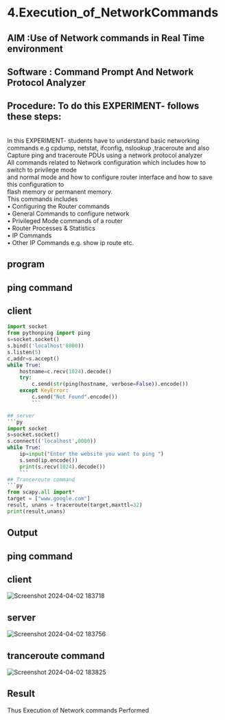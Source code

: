 # 4.Execution_of_NetworkCommands
## AIM :Use of Network commands in Real Time environment
## Software : Command Prompt And Network Protocol Analyzer
## Procedure: To do this EXPERIMENT- follows these steps:
<BR>
In this EXPERIMENT- students have to understand basic networking commands e.g cpdump, netstat, ifconfig, nslookup ,traceroute and also Capture ping and traceroute PDUs using a network protocol analyzer 
<BR>
All commands related to Network configuration which includes how to switch to privilege mode
<BR>
and normal mode and how to configure router interface and how to save this configuration to
<BR>
flash memory or permanent memory.
<BR>
This commands includes 
<BR>
• Configuring the Router commands
<BR>
• General Commands to configure network
<BR>
• Privileged Mode commands of a router 
<BR>
• Router Processes & Statistics
<BR>
• IP Commands
<BR>
• Other IP Commands e.g. show ip route etc.
<BR>

## program
## ping command
## client 
```py
import socket 
from pythonping import ping 
s=socket.socket() 
s.bind(('localhost'8000)) 
s.listen(5) 
c,addr=s.accept() 
while True: 
    hostname=c.recv(1024).decode() 
    try: 
        c.send(str(ping(hostname, verbose=False)).encode()) 
    except KeyError: 
        c.send("Not Found".encode())
        ```

## server
```py
import socket 
s=socket.socket() 
s.connect(('localhost',8000)) 
while True: 
    ip=input("Enter the website you want to ping ") 
    s.send(ip.encode()) 
    print(s.recv(1024).decode())
    ```
## Tranceroute command
```py
from scapy.all import* 
target = ["www.google.com"] 
result, unans = traceroute(target,maxttl=32) 
print(result,unans)
```
## Output
## ping command
## client
![Screenshot 2024-04-02 183718](https://github.com/afifa17112005/4.Execution_of_NetworkCommends/assets/147080931/56466d07-6ff5-42be-97a3-663e0502df48)

## server
![Screenshot 2024-04-02 183756](https://github.com/afifa17112005/4.Execution_of_NetworkCommends/assets/147080931/f358d2bb-538c-4ad3-9706-b22755bf3f74)
## tranceroute command
![Screenshot 2024-04-02 183825](https://github.com/afifa17112005/4.Execution_of_NetworkCommends/assets/147080931/c163bf47-55b3-4780-94c7-76152a18f6ca)

## Result
Thus Execution of Network commands Performed 
